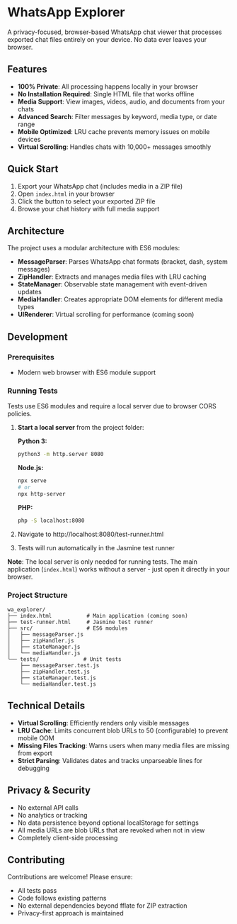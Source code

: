 # WhatsApp Explorer

A privacy-focused, browser-based WhatsApp chat viewer that processes exported chat files entirely on your device. No data ever leaves your browser.

## Features

- **100% Private**: All processing happens locally in your browser
- **No Installation Required**: Single HTML file that works offline
- **Media Support**: View images, videos, audio, and documents from your chats
- **Advanced Search**: Filter messages by keyword, media type, or date range
- **Mobile Optimized**: LRU cache prevents memory issues on mobile devices
- **Virtual Scrolling**: Handles chats with 10,000+ messages smoothly

## Quick Start

1. Export your WhatsApp chat (includes media in a ZIP file)
2. Open `index.html` in your browser
3. Click the button to select your exported ZIP file
4. Browse your chat history with full media support

## Architecture

The project uses a modular architecture with ES6 modules:

- **MessageParser**: Parses WhatsApp chat formats (bracket, dash, system messages)
- **ZipHandler**: Extracts and manages media files with LRU caching
- **StateManager**: Observable state management with event-driven updates
- **MediaHandler**: Creates appropriate DOM elements for different media types
- **UIRenderer**: Virtual scrolling for performance (coming soon)

## Development

### Prerequisites
- Modern web browser with ES6 module support

### Running Tests

Tests use ES6 modules and require a local server due to browser CORS policies.

1. **Start a local server** from the project folder:

   **Python 3:**
   ```bash
   python3 -m http.server 8080
   ```

   **Node.js:**
   ```bash
   npx serve
   # or
   npx http-server
   ```

   **PHP:**
   ```bash
   php -S localhost:8080
   ```

2. Navigate to http://localhost:8080/test-runner.html
3. Tests will run automatically in the Jasmine test runner

**Note**: The local server is only needed for running tests. The main application (`index.html`) works without a server - just open it directly in your browser.

### Project Structure
```
wa_explorer/
├── index.html           # Main application (coming soon)
├── test-runner.html     # Jasmine test runner
├── src/                 # ES6 modules
│   ├── messageParser.js
│   ├── zipHandler.js
│   ├── stateManager.js
│   └── mediaHandler.js
└── tests/              # Unit tests
    ├── messageParser.test.js
    ├── zipHandler.test.js
    ├── stateManager.test.js
    └── mediaHandler.test.js
```

## Technical Details

- **Virtual Scrolling**: Efficiently renders only visible messages
- **LRU Cache**: Limits concurrent blob URLs to 50 (configurable) to prevent mobile OOM
- **Missing Files Tracking**: Warns users when many media files are missing from export
- **Strict Parsing**: Validates dates and tracks unparseable lines for debugging

## Privacy & Security

- No external API calls
- No analytics or tracking
- No data persistence beyond optional localStorage for settings
- All media URLs are blob URLs that are revoked when not in view
- Completely client-side processing

## Contributing

Contributions are welcome! Please ensure:
- All tests pass
- Code follows existing patterns
- No external dependencies beyond fflate for ZIP extraction
- Privacy-first approach is maintained